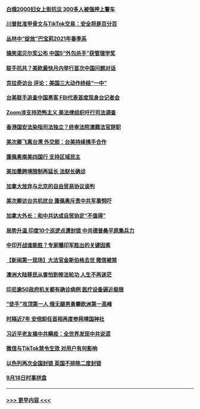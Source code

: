 #### [白俄2000妇女上街抗议 300多人被强押上警车](../pages/prog202/a102945044.md?t=09201102) 
#### [川普批准甲骨文与TikTok交易：安全将是百分百](../pages/prog202/a102944990.md?t=09201102) 
#### [丛林中“绽放”巴宝莉2021年春季系](../pages/prog202/a102944890.md?t=09201102) 
#### [搞笑诺贝尔奖公布 中国5“外包杀手”获管理学奖](../pages/prog202/a102944873.md?t=09201102) 
#### [联手抗共？美欧最快月内举行首次中国问题对话](../pages/prog202/a102944855.md?t=09201102) 
#### [克拉奇访台 评论：美国三大动作终结“一中”](../pages/prog202/a102944832.md?t=09201102) 
#### [台美联手追查中国黑客 FBI代表首度现身台记者会](../pages/prog202/a102944764.md?t=09201102) 
#### [Zoom涉支持恐怖主义 美法律组织吁行司法调查](../pages/prog202/a102944589.md?t=09201102) 
#### [香港国安法染指司法独立？终审法院澳籍法官辞职](../pages/prog202/a102944583.md?t=09201102) 
#### [美次卿飞离台湾 外交部：台美持续携手合作](../pages/prog202/a102944706.md?t=09201102) 
#### [蓬佩奥南美四国行 支持区域民主](../pages/prog202/a102944717.md?t=09201102) 
#### [美加墨跨境限制再延长  法财长确诊](../pages/prog202/a102944709.md?t=09201102) 
#### [加拿大放弃与北京的自由贸易协议谈判](../pages/prog202/a102944697.md?t=09201102) 
#### [美次卿访台共机扰台 蓬佩奥斥责中共军事恫吓](../pages/prog202/a102944675.md?t=09201102) 
#### [加拿大外长：和中共达成自贸协定“不值得”](../pages/prog202/a102944514.md?t=09201102) 
#### [局势升温 印度10个巡逻点遭封锁 中共德普桑平原集兵力](../pages/prog202/a102944473.md?t=09201102) 
#### [中印开战谁能胜？专家曝印军胜出的关键因素](../pages/prog202/a102944488.md?t=09201102) 
#### [【新闻第一现场】大法官金斯伯格去世 微信被禁](../pages/prog202/a102944449.md?t=09201102) 
#### [澳洲大陆移民从害怕到修法轮功 人生不再迷茫](../pages/prog202/a102944365.md?t=09201102) 
#### [印尼逾50政府机关都有确诊病例 医疗设备逼近极限](../pages/prog202/a102944405.md?t=09201102) 
#### [“徒手”攻顶第一人 俄无腿男勇攀欧洲第一高峰](../pages/prog202/a102944373.md?t=09201102) 
#### [时隔近7年 安倍卸任首相再度参拜靖国神社](../pages/prog202/a102944317.md?t=09201102) 
#### [习近平老友揭中共瞒疫：全世界发现中共说谎](../pages/prog202/a102944292.md?t=09201102) 
#### [微信与TikTok禁令生效 对用户有何影响](../pages/prog202/a102943691.md?t=09201102) 
#### [以色列再次全国封锁 英国不排除二度封锁](../pages/prog202/a102943821.md?t=09201102) 
#### [9月18日时事拼盘](../pages/prog202/a102944111.md?t=09201102) 

----
#### [ >>> 更早内容 <<< ](../indexes/prog202-earlier.md)
